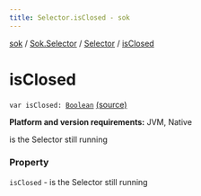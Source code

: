 ```yaml
---
title: Selector.isClosed - sok
---
```


[sok](../../index.html) / [Sok.Selector](../index.html) / [Selector](index.html) / [isClosed](./is-closed.html)

# isClosed

`var isClosed: `[`Boolean`](https://kotlinlang.org/api/latest/jvm/stdlib/kotlin/-boolean/index.html) [(source)](https://github.com/SeekDaSky/Sok/tree/master/jvm/sok-jvm/src/Sok/Selector/Selector.kt#L85)

**Platform and version requirements:** JVM, Native

is the Selector still running

### Property

`isClosed` - is the Selector still running